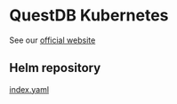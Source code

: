 # QuestDB Kubernetes

See our [official website](https://questdb.io)

## Helm repository

[index.yaml](/index.yaml)
